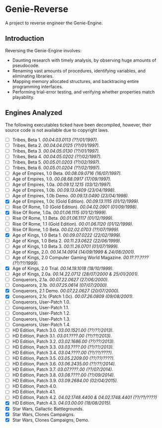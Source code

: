 # Genie-Reverse
A project to reverse engineer the Genie-Engine.

## Introduction
Reversing the Genie-Engine involves:
 - Daunting research with timely analysis, by observing huge amounts of pseudocode.
 - Renaming vast amounts of procedures, identifying variables, and eliminating libraries.
 - Mapping memory allocated structures, and backtracing entire programming interfaces.
 - Performing trial-error testing, and verifying whether properties match playability.

## Engines Analyzed
The following executables ticked have been decompiled, however, their source code is not available due to copyright laws.
 - [ ] Tribes, Beta 1. *00.04.03.0113 (??/01/1997).*
 - [ ] Tribes, Beta 2. *00.04.04.0125 (??/01/1997).*
 - [ ] Tribes, Beta 3. *00.04.05.0130 (??/01/1997).*
 - [ ] Tribes, Beta 4. *00.04.05.0202 (??/02/1997).*
 - [ ] Tribes, Beta 5. *00.05.01.0203 (??/02/1997).*
 - [ ] Tribes, Beta 6. *00.05.01.0204 (??/02/1997).*
 - [ ] Age of Empires, 1.0 Beta. *00.08.09.0716 (16/07/1997).*
 - [ ] Age of Empires, 1.0. *00.08.68.0917 (17/09/1997).*
 - [ ] Age of Empires, 1.0a. *00.09.12.1215 (03/12/1997).*
 - [ ] Age of Empires, 1.0b. *00.09.13.0409 (23/04/1998).*
 - [ ] Age of Empires, 1.0b Demo. *00.09.13.0490 (23/04/1998).*
 - [x] Age of Empires, 1.0c (Gold Edition). *00.09.13.1115 (01/12/1999).*
 - [ ] Rise Of Rome, 1.0 (Gold Edition). *00.04.02.0901 (01/09/1998).*
 - [x] Rise Of Rome, 1.0a. *00.01.06.1115 (01/12/1999).*
 - [ ] Rise Of Rome, 1.1 Beta. *00.01.06.1117 (01/12/1999).*
 - [ ] Rise Of Rome, 1.1 (Gold Edition). *00.01.06.1120 (01/12/1999).*
 - [ ] Rise Of Rome, 1.0 Beta. *00.02.02.0703 (??/07/1999).*
 - [x] Age of Kings, 1.0 Beta 1. *00.09.07.0222 (22/02/1999).*
 - [ ] Age of Kings, 1.0 Beta 2. *00.11.23.0622 (22/06/1999).*
 - [ ] Age of Kings, 1.0 Beta 3. *00.11.26.0701 (01/07/1999).*
 - [ ] Age of Kings, 2.0. *00.14.14.0914 (14/09/1999 & 24/08/2001).*
 - [ ] Age of Kings, 2.0 Computer Gaming World Magazine. *00.1?.??.???? (??/??/1999).*
 - [x] Age of Kings, 2.0 Trial. *00.14.19.1018 (18/10/1999).*
 - [ ] Age of Kings, 2.0a. *00.14.22.0712 (28/07/2000 & 25/01/2001).*
 - [ ] Conquerors, 2.1a. *00.07.22.0627 (27/06/2000).*
 - [ ] Conquerors, 2.1b. *00.07.25.0614 (07/07/2000).*
 - [x] Conquerors, 2.1 Demo. *00.07.22.0627 (20/07/2000).*
 - [x] Conquerors, 2.1c (Patch 1.0c). *00.07.26.0809 (09/08/2001).*
 - [ ] Conquerors, User-Patch 1.0.
 - [ ] Conquerors, User-Patch 1.1.
 - [ ] Conquerors, User-Patch 1.2.
 - [ ] Conquerors, User-Patch 1.3.
 - [ ] Conquerors, User-Patch 1.4.
 - [ ] HD Edition, Patch 3.0. *03.00.1521.00 (??/??/2013).*
 - [ ] HD Edition, Patch 3.1. *03.01.????.00 (??/??/2013).*
 - [ ] HD Edition, Patch 3.2. *03.02.1686.00 (??/??/2013).*
 - [ ] HD Edition, Patch 3.3. *03.03.????.00 (??/??/2013).*
 - [ ] HD Edition, Patch 3.4. *03.04.????.00 (??/??/????).*
 - [ ] HD Edition, Patch 3.5. *03.05.2209.00 (??/??/????).*
 - [ ] HD Edition, Patch 3.6. *03.06.2435.00 (??/??/2014).*
 - [ ] HD Edition, Patch 3.7. *03.07.????.00 (??/07/2014).*
 - [ ] HD Edition, Patch 3.8. *03.08.????.00 (??/09/2014).*
 - [ ] HD Edition, Patch 3.9. *03.09.2684.00 (02/04/2015).*
 - [ ] HD Edition, Patch 4.0.
 - [ ] HD Edition, Patch 4.1.
 - [ ] HD Edition, Patch 4.2. *04.02.1748.4400 & 04.02.1748.4401 (??/??/????)*
 - [x] HD Edition, Patch 4.3. *04.03.00.00 (18/08/2015).*
 - [x] Star Wars, Gallactic Battlegrounds.
 - [x] Star Wars, Clones Campaigns.
 - [x] Star Wars, Clones Campaigns, Demo.
